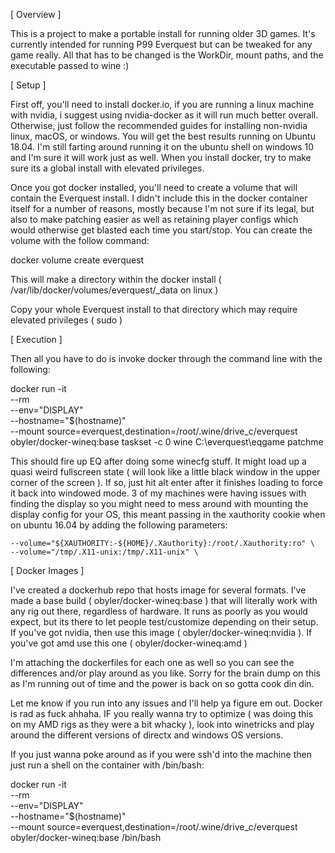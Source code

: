 [ Overview ]

This is a project to make a portable install for running older 3D games. It's currently intended for running P99 Everquest but can be tweaked for any game really. All that has to be changed is the WorkDir, mount paths, and the executable passed to wine :) 

[ Setup ]

First off, you'll need to install docker.io, if you are running a linux machine with nvidia, i suggest using nvidia-docker as it will run much better overall. Otherwise, just follow the recommended guides for installing non-nvidia linux, macOS, or windows. You will get the best results running on Ubuntu 18.04. I'm still farting around running it on the ubuntu shell on windows 10 and I'm sure it will work just as well. When you install docker, try to make sure its a global install with elevated privileges.

Once you got docker installed, you'll need to create a volume that will contain the Everquest install. I didn't include this in the docker container itself for a number of reasons, mostly because I'm not sure if its legal, but also to make patching easier as well as retaining player configs which would otherwise get blasted each time you start/stop. You can create the volume with the follow command:

docker volume create everquest

This will make a directory within the docker install ( /var/lib/docker/volumes/everquest/_data on linux )

Copy your whole Everquest install to that directory which may require elevated privileges ( sudo )

[ Execution ]

Then all you have to do is invoke docker through the command line with the following:

docker run -it \
    --rm \
    --env="DISPLAY" \
    --hostname="$(hostname)" \
    --mount source=everquest,destination=/root/.wine/drive_c/everquest \
    obyler/docker-wineq:base taskset -c 0 wine C:\\everquest\\eqgame patchme

This should fire up EQ after doing some winecfg stuff. It might load up a quasi weird fullscreen state ( will look like a little black window in the upper corner of the screen ). If so, just hit alt enter after it finishes loading to force it back into windowed mode. 3 of my machines were having issues with finding the display so you might need to mess around with mounting the display config for your OS, this meant passing in the xauthority cookie when on ubuntu 16.04 by adding the following parameters:

    --volume="${XAUTHORITY:-${HOME}/.Xauthority}:/root/.Xauthority:ro" \
    --volume="/tmp/.X11-unix:/tmp/.X11-unix" \

[ Docker Images ]

I've created a dockerhub repo that hosts image for several formats. I've made a base build ( obyler/docker-wineq:base ) that will literally work with any rig out there, regardless of hardware. It runs as poorly as you would expect, but its there to let people test/customize depending on their setup. If you've got nvidia, then use this image ( obyler/docker-wineq:nvidia ). If you've got amd use this one ( obyler/docker-wineq:amd )

I'm attaching the dockerfiles for each one as well so you can see the differences and/or play around as you like. Sorry for the brain dump on this as I'm running out of time and the power is back on so gotta cook din din.

Let me know if you run into any issues and I'll help ya figure em out. Docker is rad as fuck ahhaha. IF you really wanna try to optimize ( was doing this on my AMD rigs as they were a bit whacky ), look into winetricks and play around the different versions of directx and windows OS versions.

If you just wanna poke around as if you were ssh'd into the machine then just run a shell on the container with /bin/bash:

docker run -it \
    --rm \
    --env="DISPLAY" \
    --hostname="$(hostname)" \
    --mount source=everquest,destination=/root/.wine/drive_c/everquest \
    obyler/docker-wineq:base /bin/bash
